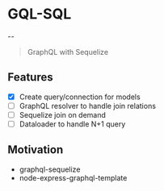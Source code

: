 # GQL-SQL

--

> GraphQL with Sequelize

## Features

- [x] Create query/connection for models
- [ ] GraphQL resolver to handle join relations
- [ ] Sequelize join on demand
- [ ] Dataloader to handle N+1 query

## Motivation

- graphql-sequelize
- node-express-graphql-template
